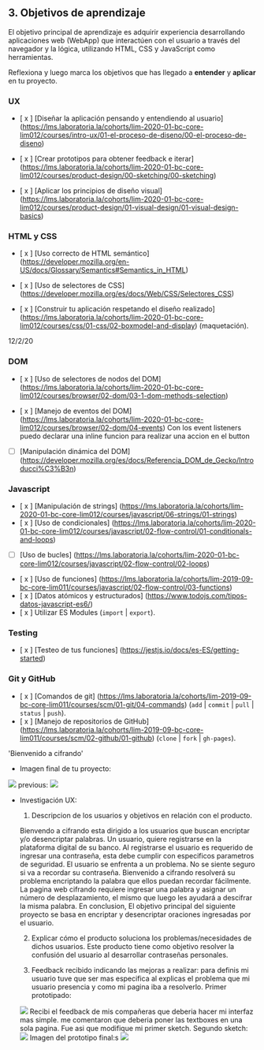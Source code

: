 ## 3. Objetivos de aprendizaje

El objetivo principal de aprendizaje es adquirir experiencia desarrollando
aplicaciones web (WebApp) que interactúen con el usuario a través del navegador
y la lógica, utilizando HTML, CSS y JavaScript como herramientas.

Reflexiona y luego marca los objetivos que has llegado a **entender** y
**aplicar** en tu proyecto.

### UX

* [ x ] [Diseñar la aplicación pensando y entendiendo al usuario]
(https://lms.laboratoria.la/cohorts/lim-2020-01-bc-core-lim012/courses/intro-ux/01-el-proceso-de-diseno/00-el-proceso-de-diseno)

* [ x ] [Crear prototipos para obtener feedback e iterar]
(https://lms.laboratoria.la/cohorts/lim-2020-01-bc-core-lim012/courses/product-design/00-sketching/00-sketching)

* [ x ] [Aplicar los principios de diseño visual]
(https://lms.laboratoria.la/cohorts/lim-2020-01-bc-core-lim012/courses/product-design/01-visual-design/01-visual-design-basics)


### HTML y CSS

* [ x ] [Uso correcto de HTML semántico]
(https://developer.mozilla.org/en-US/docs/Glossary/Semantics#Semantics_in_HTML)

* [ x ] [Uso de selectores de CSS]
(https://developer.mozilla.org/es/docs/Web/CSS/Selectores_CSS)

* [ x ] [Construir tu aplicación respetando el diseño realizado]
(https://lms.laboratoria.la/cohorts/lim-2020-01-bc-core-lim012/courses/css/01-css/02-boxmodel-and-display) (maquetación).


12/2/20
### DOM

* [ x ] [Uso de selectores de nodos del DOM]
(https://lms.laboratoria.la/cohorts/lim-2020-01-bc-core-lim012/courses/browser/02-dom/03-1-dom-methods-selection)

* [ x ] [Manejo de eventos del DOM]
(https://lms.laboratoria.la/cohorts/lim-2020-01-bc-core-lim012/courses/browser/02-dom/04-events)
Con los event listeners puedo declarar una inline funcion para realizar una accion en el button
* [ ] [Manipulación dinámica del DOM]
(https://developer.mozilla.org/es/docs/Referencia_DOM_de_Gecko/Introducci%C3%B3n)

### Javascript

* [ x ] [Manipulación de strings]
(https://lms.laboratoria.la/cohorts/lim-2020-01-bc-core-lim012/courses/javascript/06-strings/01-strings)
* [ x ] [Uso de condicionales]
(https://lms.laboratoria.la/cohorts/lim-2020-01-bc-core-lim012/courses/javascript/02-flow-control/01-conditionals-and-loops)
* [ ] [Uso de bucles]
(https://lms.laboratoria.la/cohorts/lim-2020-01-bc-core-lim012/courses/javascript/02-flow-control/02-loops)
* [ x ] [Uso de funciones]
(https://lms.laboratoria.la/cohorts/lim-2019-09-bc-core-lim011/courses/javascript/02-flow-control/03-functions)
* [ x ] [Datos atómicos y estructurados]
(https://www.todojs.com/tipos-datos-javascript-es6/)
* [ x ] Utilizar ES Modules (`import` | `export`).

### Testing

* [ x ] [Testeo de tus funciones]
(https://jestjs.io/docs/es-ES/getting-started)

### Git y GitHub

* [ x ] [Comandos de git]
(https://lms.laboratoria.la/cohorts/lim-2019-09-bc-core-lim011/courses/scm/01-git/04-commands)
  (`add` | `commit` | `pull` | `status` | `push`).
* [ x ] [Manejo de repositorios de GitHub]
(https://lms.laboratoria.la/cohorts/lim-2019-09-bc-core-lim011/courses/scm/02-github/01-github)  (`clone` | `fork` | `gh-pages`).


'Bienvenido a cifrando'

* Imagen final de tu proyecto:
<img src = "imagenes/interactiveFeatures.27.11 am.png">
previous:
<img src = "imagenes/finalProyecto.52.58 am.png">

* Investigación UX:
  1. Descripcion de los usuarios y objetivos en relación con el
    producto.

    Bienvendo a cifrando esta dirigido a los usuarios que buscan encriptar y/o desencriptar palabras. Un usuario, quiere registrarse en la plataforma digital de su banco. Al registrarse el usuario es requerido de ingresar una contraseña, esta debe cumplir con especificos parametros de seguridad. El usuario se enfrenta a un problema. No se siente seguro si va a recordar su contraseña. Bienvenido a cifrando resolverá su problema encriptando la palabra que ellos puedan recordar fácilmente. La pagina web cifrando requiere ingresar una palabra y asignar un número de desplazamiento, el mismo que luego les ayudará a descifrar la misma palabra.
    En conclusion, El objetivo principal del siguiente proyecto se basa en encriptar y desencriptar oraciones ingresadas por el usuario.

  2. Explicar cómo el producto soluciona los problemas/necesidades de dichos
    usuarios.
    Este producto tiene como objetivo resolver la confusión del usuario al desarrollar contraseñas personales.

  4. Feedback recibido indicando las mejoras a realizar: para definis mi usuario tuve que ser mas especifica al explicas el problema que mi usuario presencia y como mi pagina iba a resolverlo.
  Primer prototipado:
  <img src = "imagenes/primerSketch.jpg">
  Recibi el feedback de mis compañeras que deberia hacer mi interfaz mas simple. me comentaron que deberia poner las textboxes en una sola pagina. Fue asi que modifique mi primer sketch.
  Segundo sketch:
  <img src = "imagenes/sketch.jpeg">
  Imagen del prototipo final:s
    <img src = "imagenes/prototipado.24.24 pm.png">

